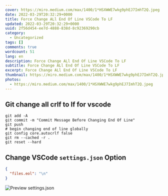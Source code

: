 ```yaml
---
cover: https://miro.medium.com/max/1400/1*HSXWWE7wkg9phEJ7ImhT2Q.jpeg
date: 2022-03-29T20:32:29+0000
title: Force Change ALl End Of Line VSCode To LF
updated: 2022-03-29T20:32:29+0000
uuid: 2f56d454-ee7d-4888-838d-8c92369290cb
category:
  - Uncategorized
tags: []
comments: true
wordcount: 51
lang: en
description: Force Change ALl End Of Line VSCode To LF
subtitle: Force Change ALl End Of Line VSCode To LF
excerpt: Force Change ALl End Of Line VSCode To LF
thumbnail: https://miro.medium.com/max/1400/1*HSXWWE7wkg9phEJ7ImhT2Q.jpeg
photos:
  - https://miro.medium.com/max/1400/1*HSXWWE7wkg9phEJ7ImhT2Q.jpeg
---
```


## Git change all crlf to lf for vscode
```shell
git add -A
git commit -m "Commit Message Before Changing End Of Line"
git push
# begin changing end of line globally
git config core.autocrlf false
git rm --cached -r .
git reset --hard
```

## Change VSCode `settings.json` Option
```json
{
  "files.eol": "\n"
}
```
![Preview settings.json](https://imgs.developpaper.com/imgs/287058866-5bfb8bd1d4851_articlex.png)